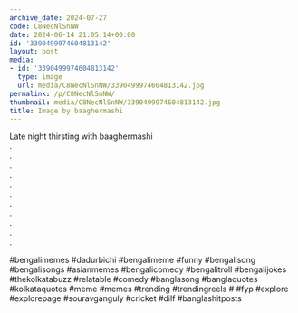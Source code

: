 ```yaml
---
archive_date: 2024-07-27
code: C8NecNlSnNW
date: 2024-06-14 21:05:14+00:00
id: '3390499974604813142'
layout: post
media:
- id: '3390499974604813142'
  type: image
  url: media/C8NecNlSnNW/3390499974604813142.jpg
permalink: /p/C8NecNlSnNW/
thumbnail: media/C8NecNlSnNW/3390499974604813142.jpg
title: Image by baaghermashi
---
```


Late night thirsting with baaghermashi   
.  
.  
.  
.  
.  
.  
.  
.  
.  
.  
.  
  
#bengalimemes  #dadurbichi #bengalimeme #funny #bengalisong #bengalisongs #asianmemes #bengalicomedy #bengalitroll #bengalijokes #thekolkatabuzz #relatable #comedy #banglasong #banglaquotes #kolkataquotes #meme #memes #trending #trendingreels # #fyp #explore #explorepage #souravganguly #cricket #dilf #banglashitposts
